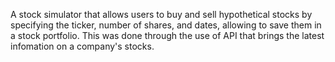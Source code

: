 A stock simulator that allows users to buy and sell hypothetical stocks by specifying the ticker, number of shares, and dates, allowing to save them in a stock portfolio. This was done through the use of API that brings the latest infomation on a company's stocks.
